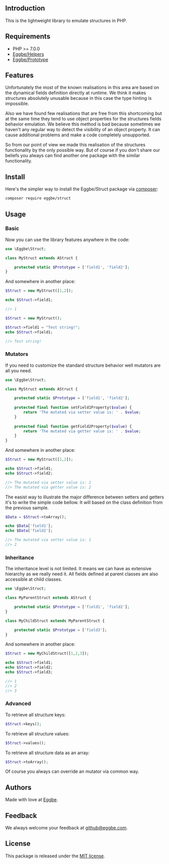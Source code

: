 ## Introduction
This is the lightweight library to emulate structures in PHP. 


## Requirements
* PHP >= 7.0.0
* [Eggbe/Helpers](https://github.com/eggbe/helpers)
* [Eggbe/Prototype](https://github.com/eggbe/prototype)


## Features 
Unfortunately the most of the known realisations in this area are based on the dynamical fields definition directly at runtime. 
We think it makes structures absolutely unusable because in this case the type hinting is impossible. 

Also we have found few realisations that are free from this shortcoming but at the same time 
they tend to use object properties for the structures fields behavior emulation. We believe this method is bad 
because sometimes we haven't any regular way to detect the visibility of an object property.
It can cause additional problems and make a code completely unsupported. 

So from our point of view we made this realisation of the structures functionality by the only possible way. 
But of course if you don't share our beliefs you always can find another one package with the similar functionality. 


## Install
Here's the simpler way to install the Eggbe/Struct package via [composer](http://getcomposer.org):

```bash
composer require eggbe/struct
```


## Usage

### Basic 
Now you can use the library features anywhere in the code:

```php
use \Eggbe\Struct;

class MyStruct extends AStruct {

	protected static $Prototype = ['field1', 'field2'];
}
```

And somewhere in another place: 

```php
$Struct = new MyStruct([1,2]);

echo $Struct->field1;

//> 1
```

```php
$Struct = new MyStruct();

$Struct->field1 = "Test string!";
echo $Struct->field1;

//> Test string!
```

### Mutators
If you need to customize the standard structure behavior well mutators are all you need. 

```php
use \Eggbe\Struct;

class MyStruct extends AStruct {

	protected static $Prototype = ['field1', 'field2'];
	
	protected final function setField1Property($value) {
		return 'The mutated via setter value is: ' . $value;
	}
	
	protected final function getField2Property($value) {
		return 'The mutated via getter value is: ' . $value;
	}
}
```

And somewhere in another place: 

```php
$Struct = new MyStruct([1,2]);

echo $Struct->field1;
echo $Struct->field2;

//> The mutated via setter value is: 1
//> The mutated via getter value is: 2
```

The easist way to illustrate the major difference between setters and getters it's to write the simple code bellow. 
It  will based on the class definition from the previous sample.

```php
$Data = $Struct->toArray();

echo $Data['field1'];
echo $Data['field2'];

//> The mutated via setter value is: 1
//> 2
```

### Inheritance

The inheritance level is not limited. It means we can have as extensive hierarchy as we really need it. 
All fields defined at parent classes are also accessible at child classes.

```php
use \Eggbe\Struct;

class MyParentStruct extends AStruct {

	protected static $Prototype = ['field1', 'field2'];
}

class MyChildStruct extends MyParentStruct {

	protected static $Prototype = ['field3'];
}
``` 

And somewhere in another place: 

```php
$Struct = new MyChildStruct([1,2,3]);

echo $Struct->field1;
echo $Struct->field2;
echo $Struct->field3;

//> 1
//> 2
//> 3
```


### Advanced

To retrieve all structure keys: 

```php
$Struct->keys();
```

To retrieve all structure values: 

```php
$Struct->values();
```

To retrieve all structure data as an array:
```php
$Struct->toArray();
```

Of course you always can override an mutator via common way. 


## Authors
Made with love at [Eggbe](http://eggbe.com).

## Feedback 
We always welcome your feedback at [github@eggbe.com](mailto:github@eggbe.com).


## License
This package is released under the [MIT license](https://github.com/eggbe/struct/blob/master/LICENSE).
